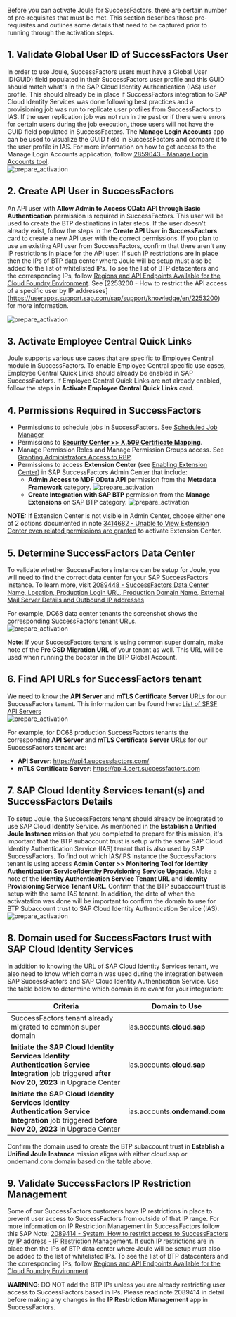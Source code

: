 Before you can activate Joule for SuccessFactors, there are certain number of pre-requisites that must be met.  This section describes those pre-requisites and outlines some details that need to be captured prior to running through the activation steps.

## 1. Validate Global User ID of SuccessFactors User

In order to use Joule, SuccessFactors users must have a Global User ID(GUID) field populated in their SuccessFactors user profile and this GUID should match what's in the SAP Cloud Identity Authentication (IAS) user profile.  This should already be in place if SuccessFactors integration to SAP Cloud Identity Services was done following best practices and a provisioning job was run to replicate user profiles from SuccessFactors to IAS. If the user replication job was not run in the past or if there were errors for certain users during the job execution, those users will not have the GUID field populated in SuccessFactors.  The **Manage Login Accounts** app can be used to visualize the GUID field in SuccessFactors and compare it to the user profile in IAS.  For more information on how to get access to the Manage Login Accounts application, follow [2859043 - Manage Login Accounts tool](https://userapps.support.sap.com/sap/support/knowledge/en/2859043).<br/>
![prepare_activation](5.jpg)

## 2. Create API User in SuccessFactors

An API user with **Allow Admin to Access OData API through Basic Authentication** permission is required in SuccessFactors.  This user will be used to create the BTP destinations in later steps.  If the user doesn't already exist, follow the steps in the **Create API User in SuccessFactors** card to create a new API user with the correct permissions.  If you plan to use an existing API user from SuccessFactors, confirm that there aren't any IP restrictions in place for the API user.  If such IP restrictions are in place then the IPs of BTP data center where Joule will be setup must also be added to the list of whitelisted IPs. To see the list of BTP datacenters and the corresponding IPs, follow [Regions and API Endpoints Available for the Cloud Foundry Environment](https://help.sap.com/docs/btp/sap-business-technology-platform/regions-and-api-endpoints-available-for-cloud-foundry-environment).  See [2253200 - How to restrict the API access of a specific user by IP addresses] (https://userapps.support.sap.com/sap/support/knowledge/en/2253200) for more information.<br/>

![prepare_activation](3.jpg)

## 3. Activate Employee Central Quick Links

Joule supports various use cases that are specific to Employee Central module in SuccessFactors.  To enable Employee Central specific use cases, Employee Central Quick Links should already be enabled in SAP SuccessFactors.  If Employee Central Quick Links are not already enabled, follow the steps in **Activate Employee Central Quick Links** card.
  
## 4. Permissions Required in SuccessFactors

* Permissions to schedule jobs in SuccessFactors.  See [Scheduled Job Manager](https://userapps.support.sap.com/sap/support/knowledge/en/2906009)
* Permissions to [**Security Center >> X.509 Certificate Mapping**](https://userapps.support.sap.com/sap/support/knowledge/en/3300596).
* Manage Permission Roles and Manage Permission Groups access.  See [Granting Administrators Access to RBP](https://help.sap.com/docs/SAP_SUCCESSFACTORS_PLATFORM/cdd844b5f0744d238284e937deb73f39/0aa4fbb7d9914a448d70238b321ab101.html).
* Permissions to access **Extension Center** (see [Enabling Extension Center](https://help.sap.com/docs/SAP_SUCCESSFACTORS_PLATFORM/6c9f794920b947648737d914a669f195/f1eface4d74545c1a29a9de970b686d9.html?version=2405))  in SAP SuccessFactors Admin Center that include:
  * **Admin Access to MDF OData API** permission from the **Metadata Framework** category.
    ![prepare_activation](7.jpg)
  * **Create Integration with SAP BTP** permission from the **Manage Extensions** on SAP BTP category.
    ![prepare_activation](6.jpg)

**NOTE:** If Extension Center is not visible in Admin Center, choose either one of 2 options documented in note [3414682 - Unable to View Extension Center even related permissions are granted](https://userapps.support.sap.com/sap/support/knowledge/en/3414682) to activate Extension Center.

## 5. Determine SuccessFactors Data Center

To validate whether SuccessFactors instance can be setup for Joule, you will need to find the correct data center for your SAP SuccessFactors instance.  To learn more, visit [2089448 - SuccessFactors Data Center Name, Location, Production Login URL, Production Domain Name, External Mail Server Details and Outbound IP addresses](https://me.sap.com/notes/0002089448)

For example, DC68 data center tenants the screenshot shows the corresponding SuccessFactors tenant URLs.<br/>
![prepare_activation](1.jpg)

**Note**: If your SuccessFactors tenant is using common super domain, make note of the **Pre CSD Migration URL** of your tenant as well.  This URL will be used when running the booster in the BTP Global Account.

## 6. Find API URLs for SuccessFactors tenant

We need to know the **API Server** and **mTLS Certificate Server** URLs for our SuccessFactors tenant.  This information can be found here: [List of SFSF API Servers](https://help.sap.com/docs/SAP_SUCCESSFACTORS_PLATFORM/d599f15995d348a1b45ba5603e2aba9b/af2b8d5437494b12be88fe374eba75b6.html)<br/>
![prepare_activation](2.jpg)

For example, for DC68 production SuccessFactors tenants the corresponding **API Server** and **mTLS Certificate Server** URLs for our SuccessFactors tenant are:   
* **API Server**: https://api4.successfactors.com/                         
* **mTLS Certificate Server**: https://api4.cert.successfactors.com

## 7. SAP Cloud Identity Services tenant(s) and SuccessFactors Details

To setup Joule, the SuccessFactors tenant should already be integrated to use SAP Cloud Identity Service.  As mentioned in the **Establish a Unified Joule Instance** mission that you completed to prepare for this mission, it's important that the BTP subaccount trust is setup with the same SAP Cloud Identity Authentication Service (IAS) tenant that is also used by SAP SuccessFactors.  To find out which IAS/IPS instance the SuccessFactors tenant is using access **Admin Center >> Monitoring Tool for Identity Authentication Service/Identity Provisioning Service Upgrade**.  Make a note of the **Identity Authentication Service Tenant URL** and **Identity Provisioning Service Tenant URL**.  Confirm that the BTP subaccount trust is setup with the same IAS tenant.  In addition, the date of when the activatation was done will be important to confirm the domain to use for BTP Subaccount trust to SAP Cloud Identity Authentication Service (IAS).<br/>
![prepare_activation](4.jpg)

## 8. Domain used for SuccessFactors trust with SAP Cloud Identity Services

In addition to knowing the URL of SAP Cloud Identity Services tenant, we also need to know which domain was used during the integration between SAP SuccessFactors and SAP Cloud Identity Authentication Service.  Use the table below to determine which domain is relevant for your integration:

| Criteria     | Domain to Use |
| ----------- | ----------- |
| SuccessFactors tenant already migrated to common super domain   | ias.accounts.**cloud.sap**     | 
| **Initiate the SAP Cloud Identity Services Identity Authentication Service Integration** job triggered **after Nov 20, 2023** in Upgrade Center   | ias.accounts.**cloud.sap**     | 
| **Initiate the SAP Cloud Identity Services Identity Authentication Service Integration** job triggered **before Nov 20, 2023** in Upgrade Center   |ias.accounts.**ondemand.com**     | 

Confirm the domain used to create the BTP subaccount trust in **Establish a Unified Joule Instance** mission aligns with either cloud.sap or ondemand.com domain based on the table above.

## 9. Validate SuccessFactors IP Restriction Management

Some of our SuccessFactors customers have IP restrictions in place to prevent user access to SuccessFactors from outside of that IP range.  For more information on IP Restriction Management in SuccessFactors follow this SAP Note: [2089414 - System: How to restrict access to SuccessFactors by IP address - IP Restriction Management](https://userapps.support.sap.com/sap/support/knowledge/en/2089414).  If such IP restrictions are in place then the IPs of BTP data center where Joule will be setup must also be added to the list of whitelisted IPs. To see the list of BTP datacenters and the corresponding IPs, follow [Regions and API Endpoints Available for the Cloud Foundry Environment](https://help.sap.com/docs/btp/sap-business-technology-platform/regions-and-api-endpoints-available-for-cloud-foundry-environment)<br/>

**WARNING**: DO NOT add the BTP IPs unless you are already restricting user access to SuccessFactors based in IPs.  Please read note 2089414 in detail before making any changes in the **IP Restriction Management** app in SuccessFactors.
